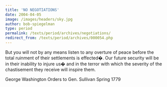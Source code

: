 ```yaml
---
title: 'NO NEGOTIATIONS'
date: 2004-04-05
image: /images/headers/sky.jpg
author: bob-spiegelman
type: period
permalink: /texts/period/archives/negotiations/
redirect_from: /texts/period/archives/000054.php
---
```

But you will not by any means listen to any overture of peace before the total ruinment of their settlements is effected�. Our future security will be in their inability to injure us� and in the terror with which the severity of the chastisement they receive will inspire them.

George Washington
Orders to Gen. Sullivan
Spring 1779
